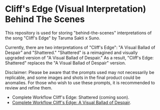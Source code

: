 # Cliff's Edge (Visual Interpretation) Behind The Scenes

This repository is used for storing "behind-the-scenes" interpretations of the song "Cliff's Edge" by Taruma Sakti x Suno.

Currently, there are two interpretations of "Cliff's Edge": "A Visual Ballad of Despair" and "Shattered." "Shattered" is a reimagined and visually upgraded version of "A Visual Ballad of Despair." As a result, "Cliff's Edge: Shattered" replaces the "A Visual Ballad of Despair" version.

Disclaimer: Please be aware that the prompts used may not necessarily be replicable, and some images and shots in the final product could be anomalies. For those who wish to use these prompts, it is recommended to review and refine them.

- Complete Workflow Cliff's Edge: Shattered (coming soon). 
- [Complete Workflow Cliff's Edge: A Visual Ballad of Despair](cliffs_edge_workflow_20250101.png).
